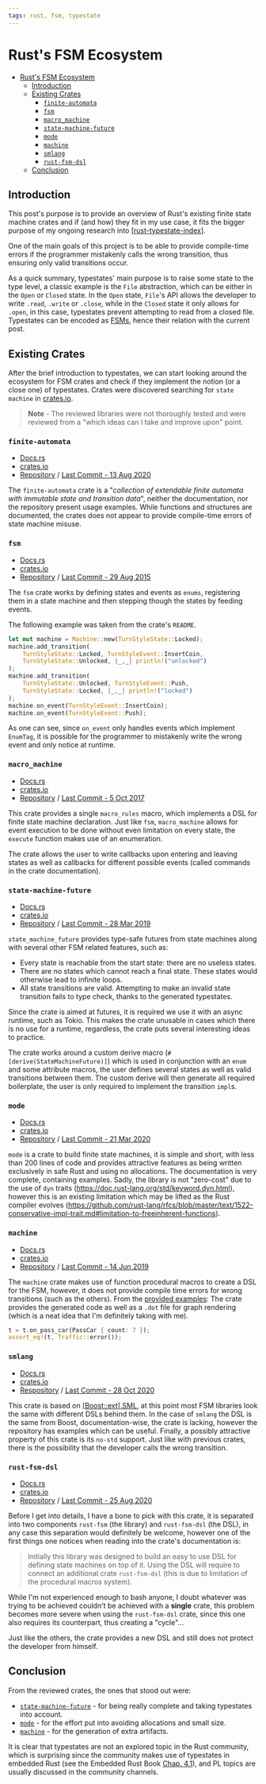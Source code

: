 ```yaml
---
tags: rust, fsm, typestate
---
```


# Rust's FSM Ecosystem

- [Rust's FSM Ecosystem](#rusts-fsm-ecosystem)
	- [Introduction](#introduction)
	- [Existing Crates](#existing-crates)
		- [`finite-automata`](#finite-automata)
		- [`fsm`](#fsm)
		- [`macro_machine`](#macro_machine)
		- [`state-machine-future`](#state-machine-future)
		- [`mode`](#mode)
		- [`machine`](#machine)
		- [`smlang`](#smlang)
		- [`rust-fsm-dsl`](#rust-fsm-dsl)
	- [Conclusion](#conclusion)

## Introduction

This post's purpose is to provide an overview of Rust's existing finite state machine crates and if (and how) they fit in my use case,
it fits the bigger purpose of my ongoing research into [[rust-typestate-index]].

One of the main goals of this project is to be able to provide compile-time errors if the programmer mistakenly calls the wrong transition,
thus ensuring only valid transitions occur.

As a quick summary, typestates' main purpose is to raise some state to the type level,
a classic example is the `File` abstraction, which can be either in the `Open` or `Closed` state.
In the `Open` state, `File`'s API allows the developer to write `.read`, `.write` or `.close`,
while in the `Closed` state it only allows for `.open`,
in this case, typestates prevent attempting to read from a closed file.
Typestates can be encoded as [FSMs](https://en.wikipedia.org/wiki/Finite-state_machine),
hence their relation with the current post.

## Existing Crates

After the brief introduction to typestates, we can start looking around the ecosystem for FSM crates and check if they implement the notion (or a close one) of typestates.
Crates were discovered searching for `state machine` in [crates.io](https://crates.io).

> **Note** - The reviewed libraries were not thoroughly tested and were reviewed from a "which ideas can I take and improve upon" point.

### `finite-automata`

- [Docs.rs](https://docs.rs/finite-automata/0.1.1/finite_automata/)
- [crates.io](https://crates.io/crates/finite-automata)
- [Repository](https://github.com/RobertDurfee/FiniteAutomata) / [Last Commit - 13 Aug 2020](https://github.com/RobertDurfee/FiniteAutomata/commit/962ef8b6bcbadb4b1a093a6829846225fa70e0cc)

The `finite-automata` crate is a "*collection of extendable finite automata with immutable state and transition data*",
neither the documentation, nor the repository present usage examples.
While functions and structures are documented,
the crates does not appear to provide compile-time errors of state machine misuse.

### `fsm`

- [Docs.rs](https://docs.rs/fsm/0.2.2)
- [crates.io](https://crates.io/crates/fsm)
- [Repository](https://github.com/omaskery/fsm-rs) / [Last Commit - 29 Aug 2015](https://github.com/omaskery/fsm-rs/commit/ca0b1c9e0e07996a9e15d47e0f99c18083aca14d)

The `fsm` crate works by defining states and events as `enums`,
registering them in a state machine and then stepping though the states by feeding events.

The following example was taken from the crate's `README`.

```rust
let mut machine = Machine::new(TurnStyleState::Locked);
machine.add_transition(
	TurnStyleState::Locked, TurnStyleEvent::InsertCoin,
	TurnStyleState::Unlocked, |_,_| println!("unlocked")
);
machine.add_transition(
	TurnStyleState::Unlocked, TurnStyleEvent::Push,
	TurnStyleState::Locked, |_,_| println!("locked")
);
machine.on_event(TurnStyleEvent::InsertCoin);
machine.on_event(TurnStyleEvent::Push);
```

As one can see, since `on_event` only handles events which implement `EnumTag`,
it is possible for the programmer to mistakenly write the wrong event and only notice at runtime.

### `macro_machine`

- [Docs.rs](https://docs.rs/macro_machine/0.2.0/macro_machine/)
- [crates.io](https://crates.io/crates/macro_machine)
- [Repository](https://github.com/VKlayd/rust_fsm_macros) / [Last Commit - 5 Oct 2017](https://github.com/VKlayd/rust_fsm_macros/commit/dd73a0bb235a82d44573ec1d889f08c8f8770784)

This crate provides a single `macro_rules` macro,
which implements a DSL for finite state machine declaration.
Just like `fsm`, `macro_machine` allows for event execution to be done without even limitation on every state,
the `execute` function makes use of an enumeration.

The crate allows the user to write callbacks upon entering and leaving states as well as callbacks for different possible events (called commands in the crate documentation).

### `state-machine-future`

- [Docs.rs](https://docs.rs/state_machine_future/0.2.0/state_machine_future/)
- [crates.io](https://crates.io/crates/state_machine_future)
- [Repository](https://github.com/fitzgen/state_machine_future) / [Last Commit - 28 Mar 2019](https://github.com/fitzgen/state_machine_future/commit/6bceb8cc2c1178ceafe0745b87a501418ea6600d)

`state_machine_future` provides type-safe futures from state machines along with several other FSM related features, such as:

- Every state is reachable from the start state: there are no useless states.
- There are no states which cannot reach a final state. These states would otherwise lead to infinite loops.
- All state transitions are valid. Attempting to make an invalid state transition fails to type check, thanks to the generated typestates.

Since the crate is aimed at futures, it is required we use it with an async runtime, such as Tokio.
This makes the crate unusable in cases which there is no use for a runtime,
regardless, the crate puts several interesting ideas to practice.

The crate works around a custom derive macro (`#[derive(StateMachineFuture)]`) which is used in conjunction with an `enum` and some attribute macros,
the user defines several states as well as valid transitions between them.
The custom derive will then generate all required boilerplate, the user is only required to implement the transition `impl`s.

### `mode`

- [Docs.rs](https://docs.rs/mode/0.4.0/)
- [crates.io](https://crates.io/crates/mode)
- [Repository](https://github.com/andrewtc/mode) / [Last Commit - 21 Mar 2020](https://github.com/andrewtc/mode/commit/d8d72e12670b9275ca3e5ab4bd5a9a27c9faaf38)

`mode` is a crate to build finite state machines,
it is simple and short, with less than 200 lines of code and provides attractive features as being written exclusively in safe Rust and using no allocations.
The documentation is very complete, containing examples.
Sadly, the library is not "zero-cost" due to the use of `dyn` traits (<https://doc.rust-lang.org/std/keyword.dyn.html>),
however this is an existing limitation which may be lifted as the Rust compiler evolves (<https://github.com/rust-lang/rfcs/blob/master/text/1522-conservative-impl-trait.md#limitation-to-freeinherent-functions>).

### `machine`

- [Docs.rs](https://docs.rs/machine/0.3.0)
- [crates.io](https://crates.io/crates/machine)
- [Repository](https://github.com/rust-bakery/machine) / [Last Commit - 14 Jun 2019](https://github.com/rust-bakery/machine/commit/4588a2192d5ca9b60f02c9f710b3ff8058384d6b)

The `machine` crate makes use of function procedural macros to create a DSL for the FSM,
however, it does not provide compile time errors for wrong transitions (such as the others).
From the [provided examples](https://github.com/rust-bakery/machine/blob/master/examples/traffic_light.rs):
The crate provides the generated code as well as a `.dot` file for graph rendering (which is a neat idea that I'm definitely taking with me).

```rust
t = t.on_pass_car(PassCar { count: 7 });
assert_eq!(t, Traffic::error());
```

### `smlang`

- [Docs.rs](https://docs.rs/smlang/0.3.5/smlang)
- [crates.io](https://crates.io/crates/smlang)
- [Respository](https://github.com/korken89/smlang-rs/) / [Last Commit - 28 Oct 2020](https://github.com/korken89/smlang-rs/commit/48c660df3ed0b8098d17e0e52e8c536f60e01b21)

This crate is based on [[Boost::ext].SML](https://boost-ext.github.io/sml/tutorial.html),
at this point most FSM libraries look the same with different DSLs behind them.
In the case of `smlang` the DSL is the same from Boost,
documentation-wise, the crate is lacking, however the repository has examples which can be useful.
Finally, a possibly attractive property of this crate is its `no-std` support.
Just like with previous crates, there is the possibility that the developer calls the wrong transition.

### `rust-fsm-dsl`

- [Docs.rs](https://docs.rs/rust-fsm-dsl/0.4.0/rust_fsm_dsl/)
- [crates.io](https://crates.io/crates/rust-fsm-dsl)
- [Repository](https://github.com/eugene-babichenko/rust-fsm) / [Last Commit - 25 Aug 2020](https://github.com/eugene-babichenko/rust-fsm/commit/ee6dcefeb7cc447858ad92af9824707910a02ed6)

Before I get into details, I have a bone to pick with this crate,
it is separated into two components `rust-fsm` (the library) and `rust-fsm-dsl` (the DSL),
in any case this separation would definitely be welcome,
however one of the first things one notices when reading into the crate's documentation is:

> Initially this library was designed to build an easy to use DSL for defining state machines on top of it.
> Using the DSL will require to connect an additional crate `rust-fsm-dsl` (this is due to limitation of the procedural macros system).

While I'm not experienced enough to bash anyone, I doubt whatever was trying to be achieved couldn't be achieved with a **single** crate,
this problem becomes more severe when using the `rust-fsm-dsl` crate, since this one also requires its counterpart, thus creating a "cycle"...

Just like the others, the crate provides a new DSL and still does not protect the developer from himself.

## Conclusion

From the reviewed crates, the ones that stood out were:

- [`state-machine-future`](#state-machine-future) - for being really complete and taking typestates into account.
- [`mode`](#mode) - for the effort put into avoiding allocations and small size.
- [`machine`](#machine) - for the generation of extra artifacts.

It is clear that typestates are not an explored topic in the Rust community,
which is surprising since the community makes use of typestates in embedded Rust
(see the Embedded Rust Book [Chap. 4.1](https://rust-embedded.github.io/book/static-guarantees/typestate-programming.html)),
and PL topics are usually discussed in the community channels.

[//begin]: # "Autogenerated link references for markdown compatibility"
[rust-typestate-index]: ../rust-typestate-series/rust-typestate-index.md "Rusty Typestates"
[//end]: # "Autogenerated link references"